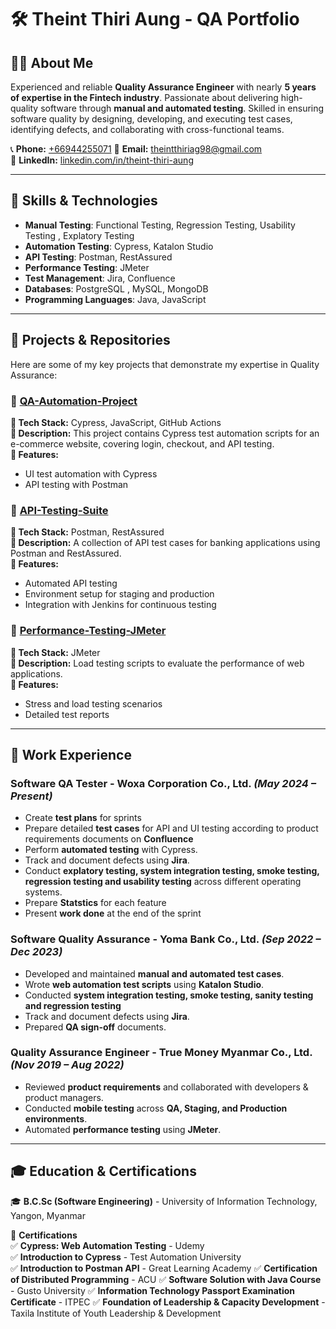 # 🛠️ Theint Thiri Aung - QA Portfolio

## 👩‍💻 About Me
Experienced and reliable **Quality Assurance Engineer** with nearly **5 years of expertise in the Fintech industry**. Passionate about delivering high-quality software through **manual and automated testing**. Skilled in ensuring software quality by designing, developing, and executing test cases, identifying defects, and collaborating with cross-functional teams.

📞 **Phone:** [+66944255071](tel:+66944255071)
📧 **Email:** [theintthiriag98@gmail.com](mailto:theintthiriag98@gmail.com)  
🔗 **LinkedIn:** [linkedin.com/in/theint-thiri-aung](https://www.linkedin.com/in/theint-thiri-aung-treasure-a54578192/)  

---

## 📌 **Skills & Technologies**
- **Manual Testing**: Functional Testing, Regression Testing, Usability Testing  , Explatory Testing
- **Automation Testing**: Cypress, Katalon Studio  
- **API Testing**: Postman, RestAssured  
- **Performance Testing**: JMeter  
- **Test Management**: Jira, Confluence  
- **Databases**: PostgreSQL , MySQL, MongoDB
- **Programming Languages**: Java, JavaScript  

---

## 📂 **Projects & Repositories**
Here are some of my key projects that demonstrate my expertise in Quality Assurance:

### 🔹 [QA-Automation-Project](https://github.com/Theint3ag/qa-automation-project)
**🔹 Tech Stack:** Cypress, JavaScript, GitHub Actions  
**📌 Description:** This project contains Cypress test automation scripts for an e-commerce website, covering login, checkout, and API testing.  
**🚀 Features:**  
- UI test automation with Cypress  
- API testing with Postman  

### 🔹 [API-Testing-Suite](https://github.com/Theint3ag/api-testing-suite)
**🔹 Tech Stack:** Postman, RestAssured  
**📌 Description:** A collection of API test cases for banking applications using Postman and RestAssured.  
**🚀 Features:**  
- Automated API testing  
- Environment setup for staging and production  
- Integration with Jenkins for continuous testing  

### 🔹 [Performance-Testing-JMeter](https://github.com/Theint3ag/performance-testing-jmeter)
**🔹 Tech Stack:** JMeter  
**📌 Description:** Load testing scripts to evaluate the performance of web applications.  
**🚀 Features:**  
- Stress and load testing scenarios  
- Detailed test reports  

---

## 📜 **Work Experience**
### **Software QA Tester** - Woxa Corporation Co., Ltd. *(May 2024 – Present)*
- Create **test plans** for sprints  
- Prepare detailed **test cases** for API and UI testing according to product requirements documents on **Confluence**
- Perform **automated testing** with Cypress.  
- Track and document defects using **Jira**.  
- Conduct **explatory testing, system integration testing, smoke testing, regression testing and usability testing** across different operating systems.
- Prepare **Statstics** for each feature
- Present **work done** at the end of the sprint

### **Software Quality Assurance** - Yoma Bank Co., Ltd. *(Sep 2022 – Dec 2023)*
- Developed and maintained **manual and automated test cases**.  
- Wrote **web automation test scripts** using **Katalon Studio**.  
- Conducted **system integration testing, smoke testing, sanity testing and regression testing**
- Track and document defects using **Jira**.  
- Prepared **QA sign-off** documents.  

### **Quality Assurance Engineer** - True Money Myanmar Co., Ltd. *(Nov 2019 – Aug 2022)*
- Reviewed **product requirements** and collaborated with developers & product managers.  
- Conducted **mobile testing** across **QA, Staging, and Production environments**.  
- Automated **performance testing** using **JMeter**.  

---


## 🎓 **Education & Certifications**

🎓 **B.C.Sc (Software Engineering)** - University of Information Technology, Yangon, Myanmar  

📜 **Certifications**  
✅ **Cypress: Web Automation Testing** - Udemy  
✅ **Introduction to Cypress** - Test Automation University  
✅ **Introduction to Postman API**  - Great Learning Academy
✅ **Certification of Distributed Programming** - ACU
✅ **Software Solution with Java Course** - Gusto University
✅ **Information Technology Passport Examination Certificate** - ITPEC
✅ **Foundation of Leadership & Capacity Development** - Taxila Institute of Youth Leadership & Development








